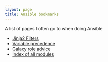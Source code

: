 ```yaml
---
layout: page
title: Ansible bookmarks
---
```

A list of pages I often go to when doing Ansible

* [Jinja2 Filters](http://docs.ansible.com/ansible/latest/playbooks_filters.html)
* [Variable precedence](http://docs.ansible.com/ansible/latest/playbooks_variables.html#variable-precedence-where-should-i-put-a-variable)
* [Galaxy role advice](https://galaxy.ansible.com/intro#share)
* [Index of all modules](http://docs.ansible.com/ansible/latest/list_of_all_modules.html)